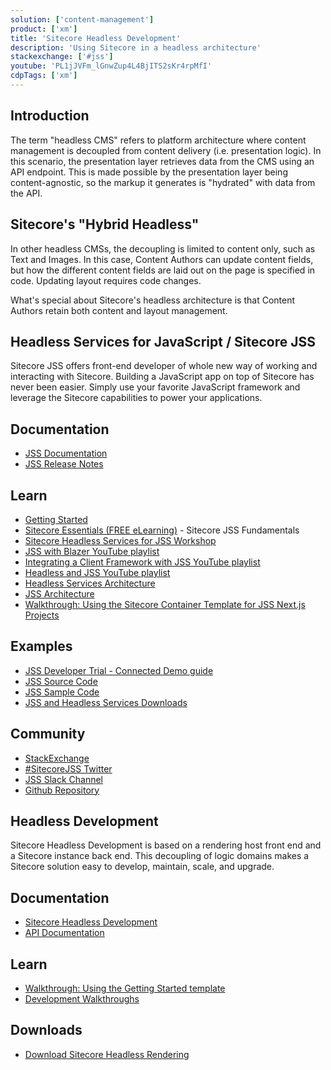 ```yaml
---
solution: ['content-management']
product: ['xm']
title: 'Sitecore Headless Development'
description: 'Using Sitecore in a headless architecture'
stackexchange: ['#jss']
youtube: 'PL1jJVFm_lGnwZup4L4BjITS2sKr4rpMfI'
cdpTags: ['xm']
---
```


## Introduction

The term "headless CMS" refers to platform architecture where content management is decoupled from content delivery (i.e. presentation logic). In this scenario, the presentation layer retrieves data from the CMS using an API endpoint. This is made possible by the presentation layer being content-agnostic, so the markup it generates is "hydrated" with data from the API.

## Sitecore's "Hybrid Headless"

In other headless CMSs, the decoupling is limited to content only, such as Text and Images. In this case, Content Authors can update content fields, but how the different content fields are laid out on the page is specified in code. Updating layout requires code changes.

What's special about Sitecore's headless architecture is that Content Authors retain both content and layout management.

## Headless Services for JavaScript / Sitecore JSS

Sitecore JSS offers front-end developer of whole new way of working and interacting with Sitecore. Building a JavaScript app on top of Sitecore has never been easier. Simply use your favorite JavaScript framework and leverage the Sitecore capabilities to power your applications.

## Documentation

- [JSS Documentation](https://doc.sitecore.com/xp/en/developers/hd/200/sitecore-headless-development/sitecore-javascript-rendering-sdks--jss-.html)
- [JSS Release Notes](https://github.com/Sitecore/jss/blob/master/CHANGELOG.md)

## Learn

- [Getting Started](https://doc.sitecore.com/xp/en/developers/hd/200/sitecore-headless-development/getting-started-with-jss-for-next-js-development.html)
- [Sitecore Essentials (FREE eLearning)](https://learning.sitecore.com/pathway/sitecore-essentials) - Sitecore JSS Fundamentals
- [Sitecore Headless Services for JSS Workshop](https://learning.sitecore.com/instructor-led-training/sitecore-jss-workshop)
- [JSS with Blazer YouTube playlist](https://www.youtube.com/watch?v=EkJJmqQGkVI&list=PL1jJVFm_lGnzMlj7g-hJEFNEPDs5yhzf0)
- [Integrating a Client Framework with JSS YouTube playlist](https://www.youtube.com/watch?v=vQxLQH0iYps&list=PL1jJVFm_lGnxDrexrlt0Wy_va_vQvQvjN)
- [Headless and JSS YouTube playlist](https://www.youtube.com/watch?v=ugPy7BjH0H0&list=PL1jJVFm_lGnwZup4L4BjITS2sKr4rpMfI)
- [Headless Services Architecture](https://doc.sitecore.com/xp/en/developers/hd/200/sitecore-headless-development/services-and-apis.html)
- [JSS Architecture](https://doc.sitecore.com/xp/en/developers/hd/200/sitecore-headless-development/architecture-overview.html)
- [Walkthrough: Using the Sitecore Container Template for JSS Next.js Projects](https://doc.sitecore.com/xp/en/developers/hd/200/sitecore-headless-development/walkthrough--setting-up-a-development-environment-with-the-sitecore-containers-template-for-next-js.html)

## Examples

- [JSS Developer Trial - Connected Demo guide](/trials/jss-connected-demo/getting-started/prerequisites)
- [JSS Source Code](https://github.com/Sitecore/jss)
- [JSS Sample Code](https://github.com/Sitecore/jss/tree/master/packages/create-sitecore-jss/src/templates)
- [JSS and Headless Services Downloads](/downloads/Sitecore_Headless_Rendering)

## Community

- [StackExchange](https://sitecore.stackexchange.com/questions/tagged/jss)
- [#SitecoreJSS Twitter](https://twitter.com/search?q=sitecorejss&src=typed_query&f=live)
- [JSS Slack Channel](https://sitecorechat.slack.com/messages/jss)
- [Github Repository](https://github.com/sitecore/jss)

## Headless Development

Sitecore Headless Development is based on a rendering host front end and a Sitecore instance back end. This decoupling of logic domains makes a Sitecore solution easy to develop, maintain, scale, and upgrade.

## Documentation

- [Sitecore Headless Development](https://doc.sitecore.com/xp/en/developers/hd/200/sitecore-headless-development/headless-development-with-the-asp-net-rendering-sdk.html)
- [API Documentation](https://doc.sitecore.com/en/resources/sitecore-asp-dot-net-rendering-sdk/101/api/index.html)

## Learn

- [Walkthrough: Using the Getting Started template](https://doc.sitecore.com/xp/en/developers/hd/200/sitecore-headless-development/walkthrough--using-the-getting-started-template.html)
- [Development Walkthroughs](https://doc.sitecore.com/xp/en/developers/hd/200/sitecore-headless-development/development-walkthroughs.html)

## Downloads

- [Download Sitecore Headless Rendering](/downloads/Sitecore_Headless_Rendering)
